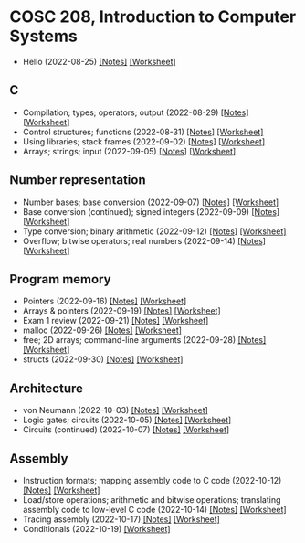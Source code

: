 # COSC 208, Introduction to Computer Systems

* Hello (2022-08-25) [[Notes]](2022-08-25_notes) [[Worksheet]](2022-08-25_worksheet)

## C
* Compilation; types; operators; output (2022-08-29) [[Notes]](2022-08-29_notes) [[Worksheet]](2022-08-29_worksheet)
* Control structures; functions (2022-08-31) [[Notes]](2022-08-31_notes) [[Worksheet]](2022-08-31_worksheet)
* Using libraries; stack frames (2022-09-02) [[Notes]](2022-09-02_notes) [[Worksheet]](2022-09-02_worksheet)
* Arrays; strings; input (2022-09-05) [[Notes]](2022-09-05_notes) [[Worksheet]](2022-09-05_worksheet)

## Number representation
* Number bases; base conversion (2022-09-07) [[Notes]](2022-09-07_notes) [[Worksheet]](2022-09-07_worksheet)
* Base conversion (continued); signed integers (2022-09-09) [[Notes]](2022-09-09_notes) [[Worksheet]](2022-09-09_worksheet)
* Type conversion; binary arithmetic (2022-09-12) [[Notes]](2022-09-12_notes) [[Worksheet]](2022-09-12_worksheet)
* Overflow; bitwise operators; real numbers (2022-09-14) [[Notes]](2022-09-14_notes) [[Worksheet]](2022-09-14_worksheet)

## Program memory
* Pointers (2022-09-16) [[Notes]](2022-09-16_notes) [[Worksheet]](2022-09-16_worksheet)
* Arrays & pointers (2022-09-19) [[Notes]](2022-09-19_notes) [[Worksheet]](2022-09-19_worksheet)
* Exam 1 review (2022-09-21) [[Notes]](2022-09-21_notes) [[Worksheet]](2022-09-21_worksheet)
* malloc (2022-09-26) [[Notes]](2022-09-26_notes) [[Worksheet]](2022-09-26_worksheet)
* free; 2D arrays; command-line arguments (2022-09-28) [[Notes]](2022-09-28_notes) [[Worksheet]](2022-09-28_worksheet)
* structs (2022-09-30) [[Notes]](2022-09-30_notes) [[Worksheet]](2022-09-30_worksheet)

## Architecture
* von Neumann (2022-10-03) [[Notes]](2022-10-03_notes) [[Worksheet]](2022-10-03_worksheet)
* Logic gates; circuits (2022-10-05) [[Notes]](2022-10-05_notes) [[Worksheet]](2022-10-05_worksheet)
* Circuits (continued) (2022-10-07) [[Notes]](2022-10-07_notes) [[Worksheet]](2022-10-07_worksheet)


## Assembly
* Instruction formats; mapping assembly code to C code (2022-10-12) [[Notes]](2022-10-12_notes) [[Worksheet]](2022-10-12_worksheet)
* Load/store operations; arithmetic and bitwise operations; translating assembly code to low-level C code (2022-10-14) [[Notes]](2022-10-14_notes) [[Worksheet]](2022-10-14_worksheet)
* Tracing assembly (2022-10-17) [[Notes]](2022-10-17_notes) [[Worksheet]](2022-10-17_worksheet)
* Conditionals (2022-10-19) <!--[[Notes]](2022-10-19_notes)--> [[Worksheet]](2022-10-19_worksheet)

<!--
* Loops (2022-03-25) [[Notes]](2022-03-25_notes) [[Worksheet]](2022-03-25_worksheet)
* Functions (2022-03-28) [[Notes]](2022-03-28_notes) [[Worksheet]](2022-03-28_worksheet)

## Efficiency
* Memory hierarchy (2022-03-30) [[Notes]](2022-03-30_notes) [[Worksheet]](2022-03-30_worksheet)
* Locality (2022-04-01) [[Notes]](2022-04-01_notes) [[Worksheet]](2022-04-01_worksheet)
* Exam 2 review (2022-04-04) [[Notes]](2022-04-04_notes) [[Worksheet]](2022-04-04_worksheet)
* Caching (2022-04-08) [[Notes]](2022-04-08_notes) [[Worksheet]](2022-04-08_worksheet)

## Multiprocessing
* Cache replacement; operating systems (2022-04-11) [[Notes]](2022-04-11_notes) [[Worksheet]](2022-04-11_worksheet)
* Limited direct execution; system calls (2022-04-13) [[Notes]](2022-04-13_notes) [[Worksheet]](2022-04-13_worksheet)
* processes; fork & wait (2022-04-15) [[Notes]](2022-04-15_notes) [[Worksheet]](2022-04-15_worksheet)
* exec; non-preemptive scheduling (2022-04-18) [[Notes]](2022-04-18_notes) [[Worksheet]](2022-04-18_worksheet)
* Preemptive scheduling (2022-04-20) [[Notes]](2022-04-20_notes) [[Worksheet]](2022-04-20_worksheet)
* Threads (2022-04-22) [[Notes]](2022-04-22_notes) [[Worksheet]](2022-04-22_worksheet)
* Pthreads API (2022-04-25) [[Notes]](2022-04-25_notes) [[Worksheet]](2022-04-25_worksheet)
* Making programs multi-threaded (2022-04-27) [[Notes]](2022-04-27_notes) [[Worksheet]](2022-04-27_worksheet)
* Making programs multi-threaded (continued) (2022-04-29) [[Notes]](2022-04-29_notes) [[Worksheet]](2022-04-29_worksheet)
* Virtual machines (2022-05-02) [[Notes]](2022-05-02_notes) [[Worksheet]](2022-05-02_worksheet)
* Containers; data centers; cloud computing (2022-05-04) [[Notes]](2022-05-04_notes) [[Worksheet]](2022-05-04_worksheet)
* Exam 3 (Final) review (2022-05-06) [[Notes]](2022-05-06_notes) [[Worksheet]](2022-05-06_worksheet)
-->

<!--
## Networking
* Application-to-application communication; Sockets (2021-11-29) [[Notes]](2021-11-29_notes)
* Sockets (continued); TCP/IP model (2021-12-01) [[Notes]](2021-12-01_notes) [[Worksheet]](2021-12-01_worksheet)
* Packet switching; Addressing (2021-12-03) [[Notes]](2021-12-03_notes) [[Worksheet]](2021-12-03_worksheet)
* Addressing (continued); Routing (2021-12-06) [[Notes]](2021-12-06_notes) [[Worksheet]](2021-12-06_worksheet)
* Wireless (2021-12-08) [[Notes]](2021-12-08_notes) [[Worksheet]](2021-12-08_worksheet)
* Cloud computing; review (2021-12-10) [[Notes]](2021-12-10_notes) [[Worksheet]](2021-12-10_worksheet)
-->
